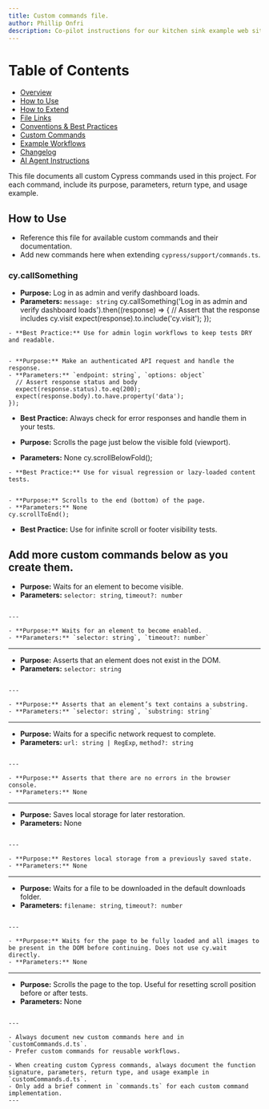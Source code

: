 ```yaml
---
title: Custom commands file.
author: Phillip Onfri
description: Co-pilot instructions for our kitchen sink example web site.
---
```



# Table of Contents
- [Overview](#custom-commands-documentation)
- [How to Use](#how-to-use)
- [How to Extend](#how-to-extend)
- [File Links](#file-links)
- [Conventions & Best Practices](#conventions--best-practices)
- [Custom Commands](#custom-commands)
- [Example Workflows](#example-workflows)
- [Changelog](#changelog)
- [AI Agent Instructions](#ai-agent-instructions)

This file documents all custom Cypress commands used in this project. For each command, include its purpose, parameters, return type, and usage example.

## How to Use
- Reference this file for available custom commands and their documentation.
- Add new commands here when extending `cypress/support/commands.ts`.

### cy.callSomething
- **Purpose:** Log in as admin and verify dashboard loads.
- **Parameters:** `message: string`
cy.callSomething('Log in as admin and verify dashboard loads').then((response) => {
  // Assert that the response includes cy.visit
  expect(response).to.include('cy.visit');
});
```
- **Best Practice:** Use for admin login workflows to keep tests DRY and readable.


- **Purpose:** Make an authenticated API request and handle the response.
- **Parameters:** `endpoint: string`, `options: object`
  // Assert response status and body
  expect(response.status).to.eq(200);
  expect(response.body).to.have.property('data');
});
```
- **Best Practice:** Always check for error responses and handle them in your tests.


- **Purpose:** Scrolls the page just below the visible fold (viewport).
- **Parameters:** None
cy.scrollBelowFold();
```
- **Best Practice:** Use for visual regression or lazy-loaded content tests.


- **Purpose:** Scrolls to the end (bottom) of the page.
- **Parameters:** None
cy.scrollToEnd();
```
- **Best Practice:** Use for infinite scroll or footer visibility tests.

Add more custom commands below as you create them.
---

- **Purpose:** Waits for an element to become visible.
- **Parameters:** `selector: string`, `timeout?: number`
```

---

- **Purpose:** Waits for an element to become enabled.
- **Parameters:** `selector: string`, `timeout?: number`
```

---

- **Purpose:** Asserts that an element does not exist in the DOM.
- **Parameters:** `selector: string`
```

---

- **Purpose:** Asserts that an element’s text contains a substring.
- **Parameters:** `selector: string`, `substring: string`
```

---

- **Purpose:** Waits for a specific network request to complete.
- **Parameters:** `url: string | RegExp`, `method?: string`
```

---

- **Purpose:** Asserts that there are no errors in the browser console.
- **Parameters:** None
```

---

- **Purpose:** Saves local storage for later restoration.
- **Parameters:** None
```

---

- **Purpose:** Restores local storage from a previously saved state.
- **Parameters:** None
```

---

- **Purpose:** Waits for a file to be downloaded in the default downloads folder.
- **Parameters:** `filename: string`, `timeout?: number`
```

---

- **Purpose:** Waits for the page to be fully loaded and all images to be present in the DOM before continuing. Does not use cy.wait directly.
- **Parameters:** None
```

---

- **Purpose:** Scrolls the page to the top. Useful for resetting scroll position before or after tests.
- **Parameters:** None
```

---

- Always document new custom commands here and in `customCommands.d.ts`.
- Prefer custom commands for reusable workflows.

- When creating custom Cypress commands, always document the function signature, parameters, return type, and usage example in `customCommands.d.ts`.
- Only add a brief comment in `commands.ts` for each custom command implementation.
---
